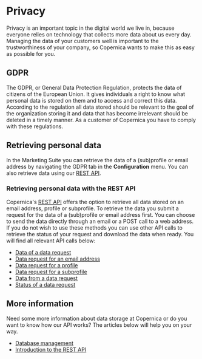 # Privacy

Privacy is an important topic in the digital world we live in, because 
everyone relies on technology that collects more data about us every day. 
Managing the data of your customers well is important to the trustworthiness 
of your company, so Copernica wants to make this as easy as possible for you.

## GDPR

The GDPR, or General Data Protection Regulation, protects the data of citizens 
of the European Union. It gives individuals a right to know what personal 
data is stored on them and to access and correct this data. According to the 
regulation all data stored should be relevant to the goal of the organization 
storing it and data that has become irrelevant should be deleted in a timely 
manner. As a customer of Copernica you have to comply with these regulations.

## Retrieving personal data

In the Marketing Suite you can retrieve the data of a (sub)profile or 
email address by navigating the GDPR tab in the **Configuration** menu. 
You can also retrieve data using our [REST API](./rest-api).

### Retrieving personal data with the REST API

Copernica's [REST API](./rest-api) offers the option to retrieve all data 
stored on an email address, profile or subprofile. To retrieve the data 
you submit a request for the data of a (sub)profile or email address first. 
You can choose to send the data directly through an email or a POST call 
to a web address. If you do not wish to use these methods you can use 
other API calls to retrieve the status of your request and download the 
data when ready. You will find all relevant API calls below:

* [Data of a data request](./rest-get-datarequest)
* [Data request for an email address](./rest-post-email-datarequest)
* [Data request for a profile](./rest-post-profile-datarequest)
* [Data request for a subprofile](./rest-post-subprofile-datarequest)
* [Data from a data request](./rest-get-datarequest-data)
* [Status of a data request](./rest-get-datarequest-status)

## More information

Need some more information about data storage at Copernica or do you want 
to know how our API works? The articles below will help you on your way.

* [Database management](./database-introduction)
* [Introduction to the REST API](./rest-introduction)
